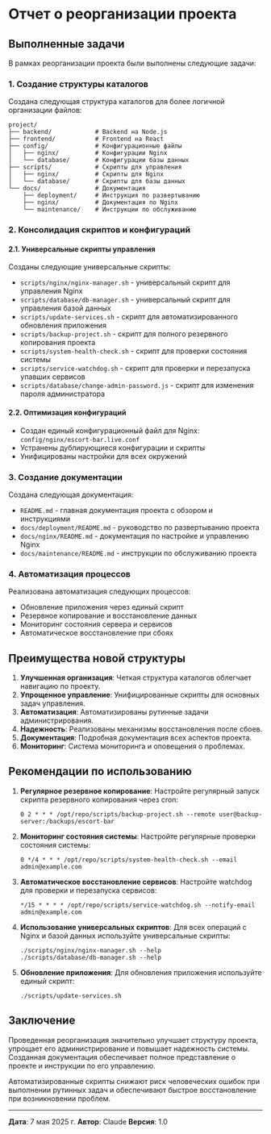 # Отчет о реорганизации проекта

## Выполненные задачи

В рамках реорганизации проекта были выполнены следующие задачи:

### 1. Создание структуры каталогов

Создана следующая структура каталогов для более логичной организации файлов:

```
project/
├── backend/            # Backend на Node.js
├── frontend/           # Frontend на React
├── config/             # Конфигурационные файлы
│   ├── nginx/          # Конфигурации Nginx
│   └── database/       # Конфигурации базы данных
├── scripts/            # Скрипты для управления
│   ├── nginx/          # Скрипты для Nginx
│   └── database/       # Скрипты для базы данных
└── docs/               # Документация
    ├── deployment/     # Инструкция по развертыванию
    ├── nginx/          # Документация по Nginx
    └── maintenance/    # Инструкции по обслуживанию
```

### 2. Консолидация скриптов и конфигураций

#### 2.1. Универсальные скрипты управления

Созданы следующие универсальные скрипты:

- `scripts/nginx/nginx-manager.sh` - универсальный скрипт для управления Nginx
- `scripts/database/db-manager.sh` - универсальный скрипт для управления базой данных
- `scripts/update-services.sh` - скрипт для автоматизированного обновления приложения
- `scripts/backup-project.sh` - скрипт для полного резервного копирования проекта 
- `scripts/system-health-check.sh` - скрипт для проверки состояния системы
- `scripts/service-watchdog.sh` - скрипт для проверки и перезапуска упавших сервисов
- `scripts/database/change-admin-password.js` - скрипт для изменения пароля администратора

#### 2.2. Оптимизация конфигураций

- Создан единый конфигурационный файл для Nginx: `config/nginx/escort-bar.live.conf`
- Устранены дублирующиеся конфигурации и скрипты
- Унифицированы настройки для всех окружений

### 3. Создание документации

Создана следующая документация:

- `README.md` - главная документация проекта с обзором и инструкциями
- `docs/deployment/README.md` - руководство по развертыванию проекта
- `docs/nginx/README.md` - документация по настройке и управлению Nginx
- `docs/maintenance/README.md` - инструкции по обслуживанию проекта

### 4. Автоматизация процессов

Реализована автоматизация следующих процессов:

- Обновление приложения через единый скрипт
- Резервное копирование и восстановление данных
- Мониторинг состояния сервера и сервисов
- Автоматическое восстановление при сбоях

## Преимущества новой структуры

1. **Улучшенная организация**: Четкая структура каталогов облегчает навигацию по проекту.
2. **Упрощенное управление**: Унифицированные скрипты для основных задач управления.
3. **Автоматизация**: Автоматизированы рутинные задачи администрирования.
4. **Надежность**: Реализованы механизмы восстановления после сбоев.
5. **Документация**: Подробная документация всех аспектов проекта.
6. **Мониторинг**: Система мониторинга и оповещения о проблемах.

## Рекомендации по использованию

1. **Регулярное резервное копирование**: Настройте регулярный запуск скрипта резервного копирования через cron:
   ```
   0 2 * * * /opt/repo/scripts/backup-project.sh --remote user@backup-server:/backups/escort-bar
   ```

2. **Мониторинг состояния системы**: Настройте регулярные проверки состояния системы:
   ```
   0 */4 * * * /opt/repo/scripts/system-health-check.sh --email admin@example.com
   ```

3. **Автоматическое восстановление сервисов**: Настройте watchdog для проверки и перезапуска сервисов:
   ```
   */15 * * * * /opt/repo/scripts/service-watchdog.sh --notify-email admin@example.com
   ```

4. **Использование универсальных скриптов**: Для всех операций с Nginx и базой данных используйте универсальные скрипты:
   ```
   ./scripts/nginx/nginx-manager.sh --help
   ./scripts/database/db-manager.sh --help
   ```

5. **Обновление приложения**: Для обновления приложения используйте единый скрипт:
   ```
   ./scripts/update-services.sh
   ```

## Заключение

Проведенная реорганизация значительно улучшает структуру проекта, упрощает его администрирование и повышает надежность системы. Созданная документация обеспечивает полное представление о проекте и инструкции по его управлению.

Автоматизированные скрипты снижают риск человеческих ошибок при выполнении рутинных задач и обеспечивают быстрое восстановление при возникновении проблем.

---

**Дата**: 7 мая 2025 г.
**Автор**: Claude
**Версия**: 1.0 